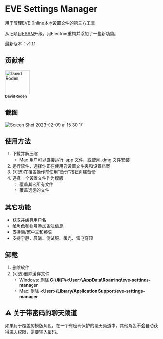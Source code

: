 # EVE Settings Manager

用于管理EVE Online本地设置文件的第三方工具

从旧项目[ESAM](https://github.com/mintnick/ESAM)升级，用Electron重构并添加了一些新功能。

最新版本：v1.1.1

## 贡献者

<a href="https://kentcdodds.com"><img src="https://avatars.githubusercontent.com/u/81599?v=4?s=100" width="80px;" alt="David Roden"/><br /><sub><b>David Roden</b></sub></a>

## 截图

![Screen Shot 2023-02-09 at 15 30 17](https://user-images.githubusercontent.com/14357052/217746381-e0f74ca8-2377-417f-8030-6d751ed8788b.png)

## 使用方法

1. 下载并解压缩
    - Mac 用户可以直接运行 .app 文件，或使用 .dmg 文件安装
2. 运行软件，选择你正在使用的设置文件夹和设置档案
3. (可选)在覆盖操作前使用“备份”按钮创建备份
4. 选择一个设置文件作为模版
    - 覆盖其它所有文件
    - 覆盖选定的文件

## 其它功能

- 获取并缓存用户名
- 给角色和帐号添加备注信息
- 支持简/繁中文和英语
- 支持宁静、晨曦、测试服、曙光、雷电穹顶

## 卸载

1. 删除软件
2. (可选)删除缓存文件
    - Windows: 删除 **C:\用户\\\<User>\AppData\Roaming\eve-settings-manager**
    - Mac: 删除 **\<User>/Library/Application Support/eve-settings-manager**

## :warning: 关于带密码的聊天频道

如果用于覆盖的模版角色，在一个有密码保护的聊天频道中，其他角色**不会**自动获得进入权限，需要输入密码。